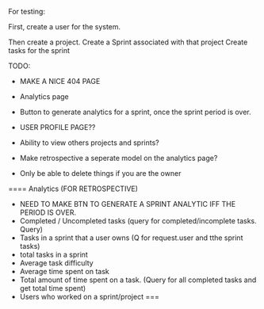 For testing:

First, create a user for the system.

Then create a project.
Create a Sprint associated with that project
Create tasks for the sprint

TODO:
* MAKE A NICE 404 PAGE
* Analytics page
* Button to generate analytics for a sprint, once the sprint period is over.

* USER PROFILE PAGE??
* Ability to view others projects and sprints?

* Make retrospective a seperate model on the analytics page?
* Only be able to delete things if you are the owner

====
Analytics (FOR RETROSPECTIVE)

* NEED TO MAKE BTN TO GENERATE A SPRINT ANALYTIC IFF THE PERIOD IS OVER.
* Completed / Uncompleted tasks (query for completed/incomplete tasks. Query)
* Tasks in a sprint that a user owns (Q for request.user and tthe sprint tasks)
* total tasks in a sprint
* Average task difficulty 
* Average time spent on task 
* Total amount of time spent on a task. (Query for all completed tasks and get total time spent)
* Users who worked on a sprint/project
===







